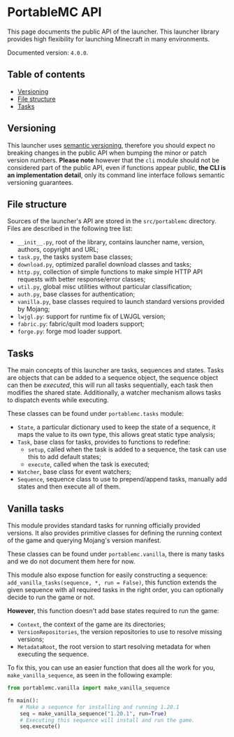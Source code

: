 # PortableMC API
This page documents the public API of the launcher. This launcher
library provides high flexibility for launching Minecraft in many
environments.

Documented version: `4.0.0`.

## Table of contents
- [Versioning](#versioning)
- [File structure](#file-structure)
- [Tasks](#tasks)

## Versioning
This launcher uses [semantic versioning](https://semver.org/lang/fr/),
therefore you should expect no breaking changes in the public API when
bumping the minor or patch version numbers. **Please note** however
that the `cli` module should not be considered part of the public API,
even if functions appear public, **the CLI is an implementation 
detail**, only its command line interface follows semantic versioning
guarantees.

## File structure
Sources of the launcher's API are stored in the `src/portablemc` 
directory. Files are described in the following tree list:
- `__init__.py`, root of the library, contains launcher name, version,
  authors, copyright and URL;
- `task.py`, the tasks system base classes;
- `download.py`, optimized parallel download classes and tasks;
- `http.py`, collection of simple functions to make simple HTTP API
  requests with better response/error classes;
- `util.py`, global misc utilities without particular classification;
- `auth.py`, base classes for authentication;
- `vanilla.py`, base classes required to launch standard versions
  provided by Mojang;
- `lwjgl.py`: support for runtime fix of LWJGL version;
- `fabric.py`: fabric/quilt mod loaders support;
- `forge.py`: forge mod loader support.

## Tasks
The main concepts of this launcher are tasks, sequences and states.
Tasks are objects that can be added to a sequence object, the sequence
object can then be *executed*, this will run all tasks sequentially,
each task then modifies the shared state. Additionally, a watcher
mechanism allows tasks to dispatch events while executing.

These classes can be found under `portablemc.tasks` module:
- `State`, a particular dictionary used to keep the state of a 
  sequence, it maps the value to its own type, this allows great 
  static type analysis;
- `Task`, base class for tasks, provides to functions to redefine:
  - `setup`, called when the task is added to a sequence, the task
    can use this to add default states;
  - `execute`, called when the task is executed;
- `Watcher`, base class for event watchers;
- `Sequence`, sequence class to use to prepend/append tasks, manually
  add states and then execute all of them.

## Vanilla tasks
This module provides standard tasks for running officially provided
versions. It also provides primitive classes for defining the 
running context of the game and querying Mojang's version manifest. 

These classes can be found under `portablemc.vanilla`, there is many 
tasks and we do not document them here for now.

This module also expose function for easily constructing a sequence: 
`add_vanilla_tasks(sequence, *, run = False)`, this function extends 
the given sequence with all required tasks in the right order, you can 
optionally decide to run the game or not. 

**However**, this function doesn't add base states required to run 
the game:
- `Context`, the context of the game are its directories;
- `VersionRepositories`, the version repositories to use to resolve missing 
  versions;
- `MetadataRoot`, the root version to start resolving metadata for 
  when executing the sequence.

To fix this, you can use an easier function that does all the work for
you, `make_vanilla_sequence`, as seen in the following example:
```py
from portablemc.vanilla import make_vanilla_sequence

fn main():
    # Make a sequence for installing and running 1.20.1
    seq = make_vanilla_sequence("1.20.1", run=True)
    # Executing this sequence will install and run the game.
    seq.execute()
```
